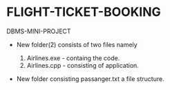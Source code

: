 # FLIGHT-TICKET-BOOKING
DBMS-MINI-PROJECT

* New folder(2) consists of two files namely

  1. Airlines.exe - containg the code.
  2. Airlines.cpp - consisting of application.


 * New folder consisting passanger.txt a file structure.
